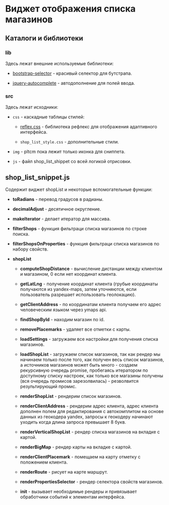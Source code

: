 # Виджет отображения списка магазинов

## Каталоги и библиотеки

### lib

Здесь лежат внешние используемые библиотеки:

* [bootstrap-selector](https://developer.snapappointments.com/bootstrap-select/) - красивый селектор для бутстрапа.

* [jquery-autocomplete](https://jqueryui.com/autocomplete/) - автодополнение для полей ввода.

### src

Здесь лежат исходники:

* ``css`` - каскадные таблицы стилей:

    * [reflex.css](https://github.com/leejordan/reflex) - библиотека рефлекс для отображения адаптивного интерфейса.

    * ``shop_list_style.css`` - дополнительные стили.

* ``img`` - pltcm пока лежит только иконка для сниппета.

* ``js`` - файл shop_list_shippet со всей логикой отрисовки.

## shop_list_snippet.js

Содержит виджет shopList и некоторые вспомогательные функции:

* **toRadians** - перевод градусов в радианы.

* **decimalAdjust** - десятичное округление.

* **makeIterator** - делает итератор для массива.

* **filterShops** - функция фильтраци списка магазинов по строке поиска.

* **filterShopsOnProperties** - функция фильтраци списка магазинов по набору свойств.

* **shopList**

	* **computeShopDistance** - вычисление дистанции между клиентом и магазином, 0 если нет координат клиента.

	* **getLatLng** - получение координат клиента (грубые координаты получаются из yandex-maps, затем уточняются, если пользователь разрешает использовать геолокацию).

	* **getClientAddress** - по координатам клиента получаем его адрес человеческим языком через ymaps api.

	* **findShopById** - находим магазин по id.

	* **removePlacemarks** - удаляет все отметки с карты.

	* **loadSettings** - загружаем все настройки для получения списка магазинов.

	* **loadShopList** - загружаем список магазинов, так как рендер мы начинаем только после того, как получен весь список магазинов, а источников магазинов может быть много - создаем рекурсивную очередь promise, пробегаясь итератором по доступному списку настроек, как только все магазины получены (вся очередь промисов зарезолвилась) - резволвится результирующий промис.

	* **renderShopList** - рендерим список магазинов.

	* **renderClientAddress** - рендерим адрес клиента, адрес клиента дополнен полем для редактирования с автокомплитом на основе данных из геокодера yandex, запросы к геокодеру начинают уходить когда длина запроса превышает 8 букв.

	* **renderVerticalShopList** - рендер списка магазинов на вкладке с картой.

	* **renderBigMap** - рендер карты на вкладке с картой.

	* **renderClientPlacemark** - помещаем на карту отметку с положением клиента.

	* **renderRoute** - рисует на карте маршрут.

	* **renderPropertiesSelector** - рендер селектора свойств магазинов.

	* **init** - вызывает необходимые рендеры и привязывает обработчики событий к элементам интерфейса.
